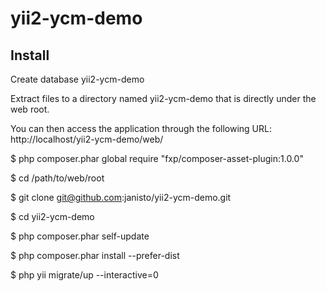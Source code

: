 # yii2-ycm-demo


## Install

Create database yii2-ycm-demo

Extract files to a directory named yii2-ycm-demo that is directly under the web root.

You can then access the application through the following URL: http://localhost/yii2-ycm-demo/web/

$ php composer.phar global require "fxp/composer-asset-plugin:1.0.0"

$ cd /path/to/web/root

$ git clone git@github.com:janisto/yii2-ycm-demo.git

$ cd yii2-ycm-demo

$ php composer.phar self-update

$ php composer.phar install --prefer-dist

$ php yii migrate/up --interactive=0